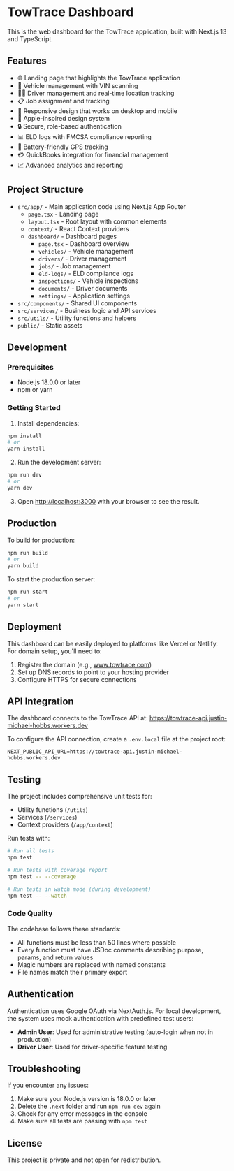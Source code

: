 # TowTrace Dashboard

This is the web dashboard for the TowTrace application, built with Next.js 13 and TypeScript.

## Features

- 🌐 Landing page that highlights the TowTrace application
- 🚚 Vehicle management with VIN scanning 
- 👨‍💼 Driver management and real-time location tracking
- 📋 Job assignment and tracking
- 📱 Responsive design that works on desktop and mobile
- 🎨 Apple-inspired design system
- 🔒 Secure, role-based authentication
- 📊 ELD logs with FMCSA compliance reporting
- 📍 Battery-friendly GPS tracking
- 💳 QuickBooks integration for financial management
- 📈 Advanced analytics and reporting

## Project Structure

- `src/app/` - Main application code using Next.js App Router
  - `page.tsx` - Landing page
  - `layout.tsx` - Root layout with common elements
  - `context/` - React Context providers
  - `dashboard/` - Dashboard pages
    - `page.tsx` - Dashboard overview
    - `vehicles/` - Vehicle management
    - `drivers/` - Driver management
    - `jobs/` - Job management
    - `eld-logs/` - ELD compliance logs
    - `inspections/` - Vehicle inspections
    - `documents/` - Driver documents
    - `settings/` - Application settings
- `src/components/` - Shared UI components
- `src/services/` - Business logic and API services
- `src/utils/` - Utility functions and helpers
- `public/` - Static assets

## Development

### Prerequisites

- Node.js 18.0.0 or later
- npm or yarn

### Getting Started

1. Install dependencies:

```bash
npm install
# or
yarn install
```

2. Run the development server:

```bash
npm run dev
# or
yarn dev
```

3. Open [http://localhost:3000](http://localhost:3000) with your browser to see the result.

## Production

To build for production:

```bash
npm run build
# or
yarn build
```

To start the production server:

```bash
npm run start
# or
yarn start
```

## Deployment

This dashboard can be easily deployed to platforms like Vercel or Netlify. For domain setup, you'll need to:

1. Register the domain (e.g., www.towtrace.com)
2. Set up DNS records to point to your hosting provider
3. Configure HTTPS for secure connections

## API Integration

The dashboard connects to the TowTrace API at:
https://towtrace-api.justin-michael-hobbs.workers.dev

To configure the API connection, create a `.env.local` file at the project root:

```
NEXT_PUBLIC_API_URL=https://towtrace-api.justin-michael-hobbs.workers.dev
```

## Testing

The project includes comprehensive unit tests for:

- Utility functions (`/utils`)
- Services (`/services`)
- Context providers (`/app/context`)

Run tests with:

```bash
# Run all tests
npm test

# Run tests with coverage report
npm test -- --coverage

# Run tests in watch mode (during development)
npm test -- --watch
```

### Code Quality

The codebase follows these standards:

- All functions must be less than 50 lines where possible
- Every function must have JSDoc comments describing purpose, params, and return values
- Magic numbers are replaced with named constants
- File names match their primary export

## Authentication

Authentication uses Google OAuth via NextAuth.js. For local development, the system uses mock authentication with predefined test users:

- **Admin User**: Used for administrative testing (auto-login when not in production)
- **Driver User**: Used for driver-specific feature testing

## Troubleshooting

If you encounter any issues:

1. Make sure your Node.js version is 18.0.0 or later
2. Delete the `.next` folder and run `npm run dev` again
3. Check for any error messages in the console
4. Make sure all tests are passing with `npm test`

## License

This project is private and not open for redistribution.